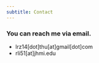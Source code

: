 ```yaml
---
subtitle: Contact
---
```


### You can reach me via email.
- lrz14[dot]thu[at]gmail[dot]com
- rli51[at]jhmi.edu
